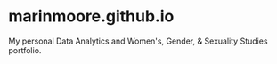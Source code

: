 # marinmoore.github.io
My personal Data Analytics and Women's, Gender, & Sexuality Studies portfolio.
